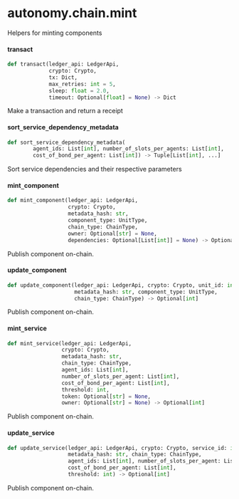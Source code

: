 <a id="autonomy.chain.mint"></a>

# autonomy.chain.mint

Helpers for minting components

<a id="autonomy.chain.mint.transact"></a>

#### transact

```python
def transact(ledger_api: LedgerApi,
             crypto: Crypto,
             tx: Dict,
             max_retries: int = 5,
             sleep: float = 2.0,
             timeout: Optional[float] = None) -> Dict
```

Make a transaction and return a receipt

<a id="autonomy.chain.mint.sort_service_dependency_metadata"></a>

#### sort`_`service`_`dependency`_`metadata

```python
def sort_service_dependency_metadata(
        agent_ids: List[int], number_of_slots_per_agents: List[int],
        cost_of_bond_per_agent: List[int]) -> Tuple[List[int], ...]
```

Sort service dependencies and their respective parameters

<a id="autonomy.chain.mint.mint_component"></a>

#### mint`_`component

```python
def mint_component(ledger_api: LedgerApi,
                   crypto: Crypto,
                   metadata_hash: str,
                   component_type: UnitType,
                   chain_type: ChainType,
                   owner: Optional[str] = None,
                   dependencies: Optional[List[int]] = None) -> Optional[int]
```

Publish component on-chain.

<a id="autonomy.chain.mint.update_component"></a>

#### update`_`component

```python
def update_component(ledger_api: LedgerApi, crypto: Crypto, unit_id: int,
                     metadata_hash: str, component_type: UnitType,
                     chain_type: ChainType) -> Optional[int]
```

Publish component on-chain.

<a id="autonomy.chain.mint.mint_service"></a>

#### mint`_`service

```python
def mint_service(ledger_api: LedgerApi,
                 crypto: Crypto,
                 metadata_hash: str,
                 chain_type: ChainType,
                 agent_ids: List[int],
                 number_of_slots_per_agent: List[int],
                 cost_of_bond_per_agent: List[int],
                 threshold: int,
                 token: Optional[str] = None,
                 owner: Optional[str] = None) -> Optional[int]
```

Publish component on-chain.

<a id="autonomy.chain.mint.update_service"></a>

#### update`_`service

```python
def update_service(ledger_api: LedgerApi, crypto: Crypto, service_id: int,
                   metadata_hash: str, chain_type: ChainType,
                   agent_ids: List[int], number_of_slots_per_agent: List[int],
                   cost_of_bond_per_agent: List[int],
                   threshold: int) -> Optional[int]
```

Publish component on-chain.

